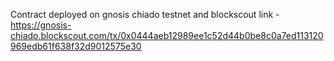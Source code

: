 Contract deployed on gnosis chiado testnet and blockscout link - https://gnosis-chiado.blockscout.com/tx/0x0444aeb12989ee1c52d44b0be8c0a7ed113120969edb61f638f32d9012575e30
